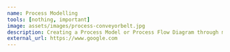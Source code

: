 ```yaml
---
name: Process Modelling
tools: [nothing, important]
image: assets/images/process-conveyorbelt.jpg
description: Creating a Process Model or Process Flow Diagram through mapping business processes. 
external_url: https://www.google.com
---
```

